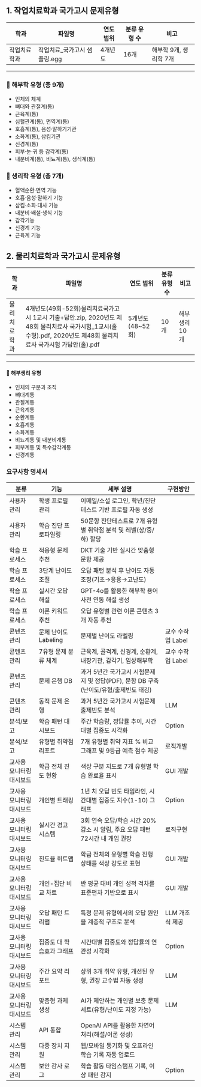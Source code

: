 ## 1. 작업치료학과 국가고시 문제유형

| 학과         | 파일명                       | 연도 범위 | 분류 유형 수 | 비고                   |
|--------------|------------------------------|-----------|---------------|------------------------|
| 작업치료학과 | 작업치료_국가고시 샘플링.egg | 4개년도    | 16개           | 해부학 9개, 생리학 7개 |

---

### 🔹 해부학 유형 (총 9개)
- 인체의 체계  
- 뼈대와 관절계(통)  
- 근육계(통)  
- 심혈관계(통), 면역계(통)  
- 호흡계(통), 음성·말하기기관  
- 소화계(통), 삼킴기관  
- 신경계(통)  
- 피부·눈·귀 등 감각계(통)  
- 내분비계(통), 비뇨계(통), 생식계(통)

### 🔹 생리학 유형 (총 7개)
- 혈액순환·면역 기능  
- 호흡·음성·말하기 기능  
- 삼킴·소화·대사 기능  
- 내분비·배설·생식 기능  
- 감각기능  
- 신경계 기능  
- 근육계 기능

## 2. 물리치료학과 국가고시 문제유형

| 학과         | 파일명                                                           | 연도 범위         | 분류 유형 수 | 비고      |
|--------------|------------------------------------------------------------------|--------------------|---------------|-----------|
| 물리치료학과 | 4개년도(49회-52회)물리치료국가고시 1교시 기출+답안.zip, 2020년도 제48회 물리치료사 국가시험_1교시(홀수형).pdf,  2020년도 제48회 물리치료사 국가시험 가답안(홀).pdf         | 5개년도 (48~52회) | 10개           | 해부생리 10개 |
---

#### 🔹 해부생리 유형
- 인체의 구분과 조직  
- 뼈대계통  
- 관절계통  
- 근육계통  
- 순환계통  
- 호흡계통  
- 소화계통  
- 비뇨계통 및 내분비계통  
- 피부계통 및 특수감각계통  
- 신경계통  


### 요구사항 명세서
| 분류                        | 기능                           | 세부 설명                                                                                     | 구현방안             |
|---------------------------|--------------------------------|----------------------------------------------------------------------------------------------|----------------------|
| 사용자 관리                | 학생 프로필 관리               | 이메일/소셜 로그인, 학년/진단 테스트 기반 프로필 자동 생성                                  |                      |
| 사용자 관리                | 학습 진단 프로파일링           | 50문항 진단테스트로 7개 유형별 취약점 분석 및 레벨(상/중/하) 할당                           |                      |
| 학습 프로세스              | 적응형 문제 추천               | DKT 기술 기반 실시간 맞춤형 문항 제공                                                       |                      |
| 학습 프로세스              | 3단계 난이도 조절              | 오답 패턴 분석 후 난이도 자동 조정(기초→응용→고난도)                                        |                      |
| 학습 프로세스              | 실시간 오답 해설               | GPT-4o를 활용한 해부학 용어 사전 연동 해설 생성                                              |                      |
| 학습 프로세스              | 이론 키워드 추천               | 오답 유형별 관련 이론 콘텐츠 3개 자동 추천                                                   |                      |
| 콘텐츠 관리                | 문제 난이도 Labeling           | 문제별 난이도 라벨링                                                                         | 교수 수작업 Label    |
| 콘텐츠 관리                | 7유형 문제 분류 체계           | 근육계, 골격계, 신경계, 순환계, 내장기관, 감각기, 임상해부학                                 | 교수 수작업 Label    |
| 콘텐츠 관리                | 문제 은행 DB                   | 과거 5년간 국가고시 시험문제지 및 정답(PDF), 문항 DB 구축(난이도/유형/출제빈도 태깅)        |                      |
| 콘텐츠 관리                | 동적 문제 은행                 | 과거 5년간 국가고시 시험문제 출제빈도 분석                                                  | LLM                  |
| 분석/보고                  | 학습 패턴 대시보드             | 주간 학습량, 정답률 추이, 시간대별 집중도 시각화                                            | Option               |
| 분석/보고                  | 유형별 취약점 리포트           | 7개 유형별 취약 지표 % 비교 그래프 및 9등급 예측 점수 제공                                 | 로직개발             |
| 교사용 모니터링 대시보드   | 학급 전체 진도 현황            | 색상 구분 지도로 7개 유형별 학습 완료율 표시                                                | GUI 개발             |
| 교사용 모니터링 대시보드   | 개인별 트래킹                 | 1년 치 오답 빈도 타임라인, 시간대별 집중도 지수(1-10) 그래프                                | Option               |
| 교사용 모니터링 대시보드   | 실시간 경고 시스템             | 3회 연속 오답/학습 시간 20% 감소 시 알림, 주요 오답 패턴 72시간 내 개입 권장               | 로직구현             |
| 교사용 모니터링 대시보드   | 진도율 히트맵                  | 학급 전체의 유형별 학습 진행 상태를 색상 강도로 표현                                        | GUI 개발             |
| 교사용 모니터링 대시보드   | 개인-집단 비교 차트           | 반 평균 대비 개인 성적 격차를 표준편차 기반으로 표시                                       | GUI 개발             |
| 교사용 모니터링 대시보드   | 오답 패턴 트리맵              | 특정 문제 유형에서의 오답 원인을 계층적 구조로 분석                                        | LLM 개조식 제공      |
| 교사용 모니터링 대시보드   | 집중도 대 학습효과 그래프     | 시간대별 집중도와 정답률의 연관성 시각화                                                    | Option               |
| 교사용 모니터링 대시보드   | 주간 요약 리포트               | 상위 3개 취약 유형, 개선된 유형, 권장 교수법 자동 생성                                     | LLM                  |
| 교사용 모니터링 대시보드   | 맞춤형 과제 생성              | AI가 제안하는 개인별 보충 문제 세트(유형/난이도 지정 가능)                                 | LLM                  |
| 시스템 관리                | API 통합                       | OpenAI API를 활용한 자연어 처리(해설/이론 생성)                                            |                      |
| 시스템 관리                | 다중 장치 지원                 | 웹/모바일 동기화 및 오프라인 학습 기록 자동 업로드                                          |                      |
| 시스템 관리                | 보안 감사 로그                 | 학습 활동 타임스탬프 기록, 이상 패턴 감지                                                   | Option               |

